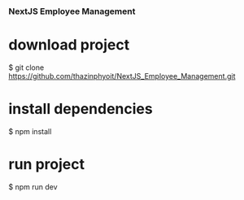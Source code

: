 ### NextJS Employee Management

# download project
$ git clone https://github.com/thazinphyoit/NextJS_Employee_Management.git

# install dependencies
$ npm install

# run project
$ npm run dev